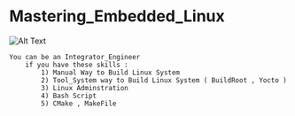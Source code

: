 # Mastering_Embedded_Linux

![Alt Text](https://vocal.com/wp-content/uploads/2021/10/Linux-System-Components-1200x900.png)

    You can be an Integrator_Engineer 
        if you have these skills :
            1) Manual Way to Build Linux System
            2) Tool_System way to Build Linux System ( BuildRoot , Yocto )
            3) Linux Adminstration
            4) Bash Script
            5) CMake , MakeFile

